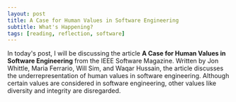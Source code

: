 ```yaml
---
layout: post
title: A Case for Human Values in Software Engineering
subtitle: What's Happening?
tags: [reading, reflection, software]
---
```


In today's post, I will be discussing the article **A Case for Human Values in Software Engineering** from the IEEE Software Magazine. Written by Jon Whittle, Maria Ferrario, Will Sim, and Waqar Hussain, the article discusses the underrepresentation of human values in software engineering. Although certain values are considered in software engineering, other values like diversity and integrity are disregarded. 

